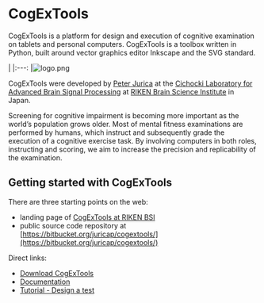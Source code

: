 # CogExTools #

CogExTools is a platform for design and execution of cognitive examination on tablets and personal computers. CogExTools is a toolbox written in Python, built around vector graphics editor Inkscape and the SVG standard.

|
|:---:
|![logo.png](https://bitbucket.org/repo/8Md9Ej/images/289739017-logo.png)

CogExTools were developed by [Peter Jurica](http://bsp.brain.riken.jp/~juricap/)
at the [Cichocki Laboratory for Advanced Brain Signal Processing](http://bsp.brain.riken.jp/) 
at [RIKEN Brain Science Institute](http://www.brain.riken.jp) in Japan.

Screening for cognitive impairment is becoming more important as the world’s population grows older. Most of mental fitness examinations are performed by humans, which instruct and subsequently grade the execution of a cognitive exercise task. By involving computers in both roles, instructing and scoring, we aim to increase the precision and replicability of the examination.

## Getting started with CogExTools ##

There are three starting points on the web:

* landing page of [CogExTools at RIKEN BSI](http://bsp.brain.riken.jp/cogextools/)
* public source code repository at [https://bitbucket.org/juricap/cogextools/](https://bitbucket.org/juricap/cogextools/)

Direct links:

* [Download CogExTools](http://goo.gl/bS092T)
* [Documentation](http://bsp.brain.riken.jp/cogextools/documentation/)
* [Tutorial - Design a test](http://bsp.brain.riken.jp/cogextools/tutorial/)

